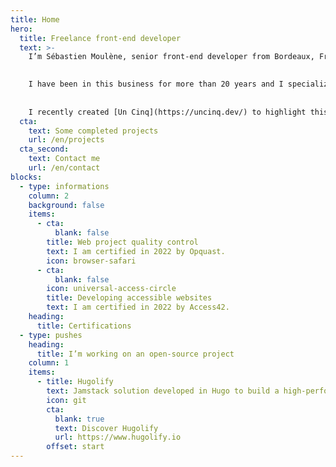 ```yaml
---
title: Home
hero:
  title: Freelance front-end developer
  text: >-
    I’m Sébastien Moulène, senior front-end developer from Bordeaux, France.
    

    I have been in this business for more than 20 years and I specialize in the design of high-performance, accessible to all and low-carbon websites.
    
    
    I recently created [Un Cinq](https://uncinq.dev/) to highlight this know-how.
  cta:
    text: Some completed projects
    url: /en/projects
  cta_second:
    text: Contact me
    url: /en/contact
blocks:
  - type: informations
    column: 2
    background: false
    items:
      - cta:
          blank: false
        title: Web project quality control
        text: I am certified in 2022 by Opquast.
        icon: browser-safari
      - cta:
          blank: false
        icon: universal-access-circle
        title: Developing accessible websites
        text: I am certified in 2022 by Access42.
    heading:
      title: Certifications
  - type: pushes
    heading:
      title: I’m working on an open-source project
    column: 1
    items:
      - title: Hugolify
        text: Jamstack solution developed in Hugo to build a high-performance, low-carbon and accessible website as quickly as possible.
        icon: git
        cta:
          blank: true
          text: Discover Hugolify
          url: https://www.hugolify.io
        offset: start
---
```

